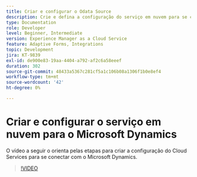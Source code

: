 ```yaml
---
title: Criar e configurar o Odata Source
description: Crie e defina a configuração do serviço em nuvem para se conectar com o Microsoft Dynamics.
type: Documentation
role: Developer
level: Beginner, Intermediate
version: Experience Manager as a Cloud Service
feature: Adaptive Forms, Integrations
topic: Development
jira: KT-9839
exl-id: de900e83-19aa-4404-a792-af2c6a58eeef
duration: 302
source-git-commit: 48433a5367c281cf5a1c106b08a1306f1b0e8ef4
workflow-type: tm+mt
source-wordcount: '42'
ht-degree: 0%

---
```


# Criar e configurar o serviço em nuvem para o Microsoft Dynamics


O vídeo a seguir o orienta pelas etapas para criar a configuração do Cloud Services para se conectar com o Microsoft Dynamics.

>[!VIDEO](https://video.tv.adobe.com/v/340758?quality=12&learn=on)

